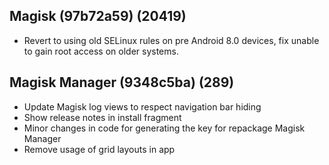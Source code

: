 ## Magisk (97b72a59) (20419)
- Revert to using old SELinux rules on pre Android 8.0 devices,
fix unable to gain root access on older systems.

## Magisk Manager (9348c5ba) (289)
- Update Magisk log views to respect navigation bar hiding
- Show release notes in install fragment
- Minor changes in code for generating the key for repackage Magisk Manager
- Remove usage of grid layouts in app
